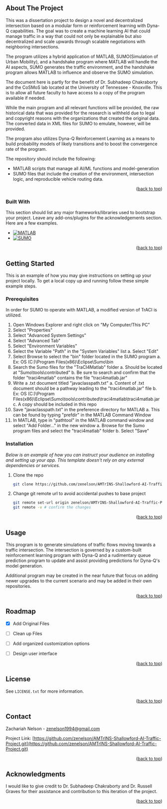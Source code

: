 <!-- Improved compatibility of back to top link: See: https://github.com/othneildrew/Best-README-Template/pull/73 -->
<a id="readme-top"></a>
<!--
*** Thanks for checking out the Best-README-Template. If you have a suggestion
*** that would make this better, please fork the repo and create a pull request
*** or simply open an issue with the tag "enhancement".
*** Don't forget to give the project a star!
*** Thanks again! Now go create something AMAZING! :D
-->



<!-- PROJECT SHIELDS -->
<!--
*** I'm using markdown "reference style" links for readability.
*** Reference links are enclosed in brackets [ ] instead of parentheses ( ).
*** See the bottom of this document for the declaration of the reference variables
*** for contributors-url, forks-url, etc. This is an optional, concise syntax you may use.
*** https://www.markdownguide.org/basic-syntax/#reference-style-links
-->







<!-- ABOUT THE PROJECT -->
## About The Project

This was a dissertation project to design a novel and decentralized intersection based on a modular form or reinforcement learning with Dyna-Q capabilities. The goal was to create a machine learning AI that could manage traffic in a way that could not only be explainable but also decentralized and scale upwards through scalable negotiations with neighboring intersections.

The program utilizes a hybrid application of MATLAB, SUMO(Simulation of Urban Mobility), and a handshake program where MATLAB will handle the AI aspects, SUMO generates the traffic environment, and the handshake program allows MATLAB to influence and observe the SUMO simulation.

The document here is partly for the benefit of Dr. Subhadeep Chakraborty and the CoSMoS lab located at the University of Tennessee - Knoxville. This is to allow all future faculty to have access to a copy of the program available if needed.

While the main program and all relevant functions will be provided, the raw historical data that was provided for the research is withheld due to legal and copyright reasons with the organizations that created the original data. The converted data in XML files for SUMO to emulate, however, will be provided.

The program also utilizes Dyna-Q Reinforcement Learning as a means to build probability models of likely transitions and to boost the convergence rate of the program.

The repository should include the following:
* MATLAB scripts that manage all AI/ML functions and model-generation
* SUMO files that include the creation of the environment, intersection logic, and reproducible vehicle routing data.

<p align="right">(<a href="#readme-top">back to top</a>)</p>



### Built With

This section should list any major frameworks/libraries used to bootstrap your project. Leave any add-ons/plugins for the acknowledgements section. Here are a few examples.

* [![MATLAB][MATLAB.com]][MATLAB-url]
* [![SUMO][SUMO.com]][SUMO-url]

<p align="right">(<a href="#readme-top">back to top</a>)</p>



<!-- GETTING STARTED -->
## Getting Started

This is an example of how you may give instructions on setting up your project locally.
To get a local copy up and running follow these simple example steps.

### Prerequisites

In order for SUMO to operate with MATLAB, a modified version of TrACI is utilized. 

1. Open Windows Explorer and right click on "My Computer/This PC"
2. Select "Properties"
3. Select "Advanced System Settings"
4. Select "Advanced Tab"
5. Select "Environment Variables"
6. Select the Variable "Path" in the "System Variables" list
	a. Select "Edit"
7. Select Browse to select the "bin" folder located in the SUMO program
	a. Ex: OS (C:)\Program Files(x86)\Eclipse\Sumo\bin
8. Search the Sumo files for the "TraCI4Matlab" folder
	a. Should be located at "Sumo\tools\contributed"
	b. Be sure to search and confirm that the folder "traci4matlab" contains the file 	"traci4matlab.jar"
9. Write a .txt document titled "javaclasspath.txt"
	a. Content of .txt document should be a pathway leading to the "traci4matlab.jar" file
	b. Ex: OS (C:)\Program Files(x86)\Eclipse\Sumo\tools\contributed\traci4matlab\traci4matlab.jar
	c. A copy should be included in this repo
10. Save "javaclasspath.txt" in the preference directory for MATLAB
	a. This can be found by typing "prefdir" in the MATLAB Command Window
11. In MATLAB, type in "pathtool" in the MATLAB command window and select "Add Folder..." in the new window
	a. Browse for the Sumo program files and select the "traci4matlab" folder
	b. Select "Save"

### Installation

_Below is an example of how you can instruct your audience on installing and setting up your app. This template doesn't rely on any external dependencies or services._

1. Clone the repo
   ```sh
   git clone https://github.com/zenelson/AMTrINS-Shallowford-AI-Traffic-Project.git
   ```
2. Change git remote url to avoid accidental pushes to base project
   ```sh
   git remote set-url origin zenelson/AMTrINS-Shallowford-AI-Traffic-Project.git
   git remote -v # confirm the changes
   ```



<p align="right">(<a href="#readme-top">back to top</a>)</p>



<!-- USAGE EXAMPLES -->
## Usage

This program is to generate simulations of traffic flows moving towards a traffic intersection. The intersection is governed by a custom-built reinforcement learning program with Dyna-Q and a rudimentary queue prediction program to update and assist providing predictions for Dyna-Q's model generation.

Additional program may be created in the near future that focus on adding newer upgrades to the current scenario and may be added in their own repositories.


<p align="right">(<a href="#readme-top">back to top</a>)</p>



<!-- ROADMAP -->
## Roadmap

- [x] Add Original Files
- [ ] Clean up Files
- [ ] Add organized customization options
- [ ] Design user interface




<p align="right">(<a href="#readme-top">back to top</a>)</p>



<!-- CONTRIBUTING -->




<!-- LICENSE -->
## License

See `LICENSE.txt` for more information.

<p align="right">(<a href="#readme-top">back to top</a>)</p>



<!-- CONTACT -->
## Contact

Zachariah Nelson - zenelson1994@gmail.com

Project Link: [https://github.com/zenelson/AMTrINS-Shallowford-AI-Traffic-Project.git](https://github.com/zenelson/AMTrINS-Shallowford-AI-Traffic-Project.git)

<p align="right">(<a href="#readme-top">back to top</a>)</p>



<!-- ACKNOWLEDGMENTS -->
## Acknowledgments

I would like to give credit to Dr. Subhadeep Chakraborty and Dr. Russell Graves for their assistance and contribution to this iteration of the project.

<p align="right">(<a href="#readme-top">back to top</a>)</p>



<!-- MARKDOWN LINKS & IMAGES -->
<!-- https://www.markdownguide.org/basic-syntax/#reference-style-links -->
[contributors-shield]: https://img.shields.io/github/contributors/othneildrew/Best-README-Template.svg?style=for-the-badge
[contributors-url]: https://github.com/othneildrew/Best-README-Template/graphs/contributors
[forks-shield]: https://img.shields.io/github/forks/othneildrew/Best-README-Template.svg?style=for-the-badge
[forks-url]: https://github.com/othneildrew/Best-README-Template/network/members
[stars-shield]: https://img.shields.io/github/stars/othneildrew/Best-README-Template.svg?style=for-the-badge
[stars-url]: https://github.com/othneildrew/Best-README-Template/stargazers
[issues-shield]: https://img.shields.io/github/issues/othneildrew/Best-README-Template.svg?style=for-the-badge
[issues-url]: https://github.com/othneildrew/Best-README-Template/issues
[license-shield]: https://img.shields.io/github/license/othneildrew/Best-README-Template.svg?style=for-the-badge
[license-url]: https://github.com/othneildrew/Best-README-Template/blob/master/LICENSE.txt
[linkedin-shield]: https://img.shields.io/badge/-LinkedIn-black.svg?style=for-the-badge&logo=linkedin&colorB=555
[linkedin-url]: https://linkedin.com/in/othneildrew
[product-screenshot]: images/screenshot.png
[Next.js]: https://img.shields.io/badge/next.js-000000?style=for-the-badge&logo=nextdotjs&logoColor=white
[Next-url]: https://nextjs.org/
[React.js]: https://img.shields.io/badge/React-20232A?style=for-the-badge&logo=react&logoColor=61DAFB
[React-url]: https://reactjs.org/
[Vue.js]: https://img.shields.io/badge/Vue.js-35495E?style=for-the-badge&logo=vuedotjs&logoColor=4FC08D
[Vue-url]: https://vuejs.org/
[Angular.io]: https://img.shields.io/badge/Angular-DD0031?style=for-the-badge&logo=angular&logoColor=white
[Angular-url]: https://angular.io/
[Svelte.dev]: https://img.shields.io/badge/Svelte-4A4A55?style=for-the-badge&logo=svelte&logoColor=FF3E00
[Svelte-url]: https://svelte.dev/
[Laravel.com]: https://img.shields.io/badge/Laravel-FF2D20?style=for-the-badge&logo=laravel&logoColor=white
[Laravel-url]: https://laravel.com
[Bootstrap.com]: https://img.shields.io/badge/Bootstrap-563D7C?style=for-the-badge&logo=bootstrap&logoColor=white
[Bootstrap-url]: https://getbootstrap.com
[JQuery.com]: https://img.shields.io/badge/jQuery-0769AD?style=for-the-badge&logo=jquery&logoColor=white
[JQuery-url]: https://jquery.com 
[MATLAB-url]: https://www.mathworks.com
[MATLAB.com]: https://img.shields.io/badge/MATLAB-R2025a-orange
[SUMO-url]: https://eclipse.dev/sumo
[SUMO.com]: https://img.shields.io/badge/SUMO-1.24.0-green
